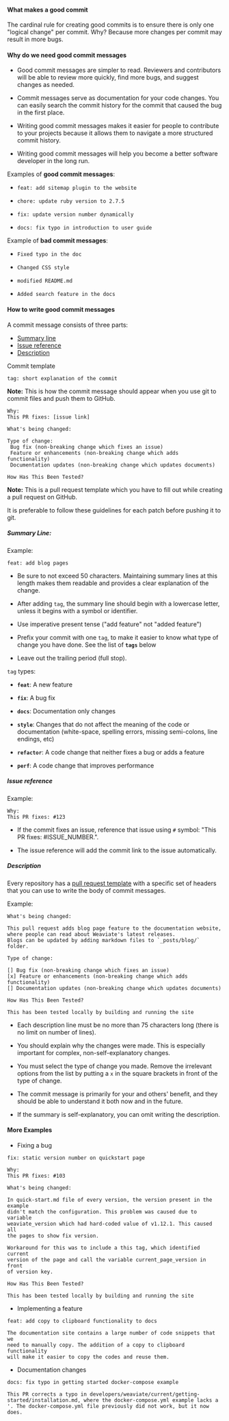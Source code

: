#### What makes a good commit

The cardinal rule for creating good commits is to ensure there is only one "logical change" per commit. Why? Because more changes per commit may result in more bugs.

#### Why do we need good commit messages

* Good commit messages are simpler to read. Reviewers and contributors will be able to review more quickly, find more bugs, and suggest changes as needed.

* Commit messages serve as documentation for your code changes. You can easily search the commit history for the commit that caused the bug in the first place.

* Writing good commit messages makes it easier for people to contribute to your projects because it allows them to navigate a more structured commit history.

* Writing good commit messages will help you become a better software developer in the long run.

Examples of **good commit messages**:

* `feat: add sitemap plugin to the website`

* `chore: update ruby version to 2.7.5`

* `fix: update version number dynamically`

* `docs: fix typo in introduction to user guide`

Example of **bad commit messages**:

* `Fixed typo in the doc`

* `Changed CSS style`

* `modified README.md`

* `Added search feature in the docs`

#### How to write good commit messages

A commit message consists of three parts:

* [Summary line](#summary-line)
* [Issue reference](#issue-reference)
* [Description](#description)

Commit template

```
tag: short explanation of the commit
```
**Note:** This is how the commit message should appear when you use git to commit files and push them to GitHub.

```
Why:
This PR fixes: [issue link]

What's being changed:

Type of change:
 Bug fix (non-breaking change which fixes an issue)
 Feature or enhancements (non-breaking change which adds functionality)
 Documentation updates (non-breaking change which updates documents)

How Has This Been Tested?
```
**Note:** This is a pull request template which you have to fill out while creating a pull request on GitHub.

It is preferable to follow these guidelines for each patch before pushing it to git.

##### Summary Line:

Example:

```
feat: add blog pages
```

* Be sure to not exceed 50 characters. Maintaining summary lines at this length makes them readable and provides a clear explanation of the change.

* After adding `tag`, the summary line should begin with a lowercase letter, unless it begins with a symbol or identifier.

* Use imperative present tense ("add feature" not "added feature")

* Prefix your commit with one `tag`, to make it easier to know what type of change you have done. See the list of **`tags`** below

* Leave out the trailing period (full stop).

`tag` types:

* **`feat`**: A new feature

* **`fix`**: A bug fix

* **`docs`**: Documentation only changes

* **`style`**: Changes that do not affect the meaning of the code or documentation (white-space, spelling errors, missing semi-colons, line endings, etc)

* **`refactor`**: A code change that neither fixes a bug or adds a feature

* **`perf`**: A code change that improves performance

##### Issue reference

Example:

```
Why:
This PR fixes: #123
```

* If the commit fixes an issue, reference that issue using `#` symbol: "This PR fixes: #ISSUE_NUMBER.".

* The issue reference will add the commit link to the issue automatically.

##### Description

Every repository has a [pull request template](https://github.com/semi-technologies/weaviate-io/blob/main/.github/PULL_REQUEST_TEMPLATE.md) with a specific set of headers that you can use to write the body of commit messages.

Example:

```
What's being changed:

This pull request adds blog page feature to the documentation website, 
where people can read about Weaviate's latest releases. 
Blogs can be updated by adding markdown files to `_posts/blog/` folder.

Type of change:

[] Bug fix (non-breaking change which fixes an issue)
[x] Feature or enhancements (non-breaking change which adds functionality)
[] Documentation updates (non-breaking change which updates documents)

How Has This Been Tested?

This has been tested locally by building and running the site
```

* Each description line must be no more than 75 characters long (there is no limit on number of lines).

* You should explain why the changes were made. This is especially important for complex, non-self-explanatory changes.

* You must select the type of change you made. Remove the irrelevant options from the list by putting a `x` in the square brackets in front of the type of change.

* The commit message is primarily for your and others' benefit, and they should be able to understand it both now and in the future.

* If the summary is self-explanatory, you can omit writing the description.

#### More Examples

* Fixing a bug

```
fix: static version number on quickstart page

Why:
This PR fixes: #103

What's being changed:

In quick-start.md file of every version, the version present in the example 
didn't match the configuration. This problem was caused due to variable 
weaviate_version which had hard-coded value of v1.12.1. This caused all 
the pages to show fix version.

Workaround for this was to include a this tag, which identified current 
version of the page and call the variable current_page_version in front 
of version key.

How Has This Been Tested?

This has been tested locally by building and running the site
```

* Implementing a feature

```
feat: add copy to clipboard functionality to docs

The documentation site contains a large number of code snippets that we 
need to manually copy. The addition of a copy to clipboard functionality 
will make it easier to copy the codes and reuse them.
```

* Documentation changes

```
docs: fix typo in getting started docker-compose example

This PR corrects a typo in developers/weaviate/current/getting-started/installation.md, where the docker-compose.yml example lacks a '. The docker-compose.yml file previously did not work, but it now does.
```
